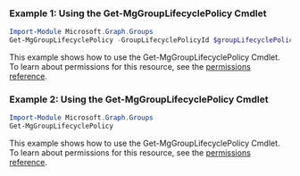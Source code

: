### Example 1: Using the Get-MgGroupLifecyclePolicy Cmdlet
```powershell
Import-Module Microsoft.Graph.Groups
Get-MgGroupLifecyclePolicy -GroupLifecyclePolicyId $groupLifecyclePolicyId
```
This example shows how to use the Get-MgGroupLifecyclePolicy Cmdlet.
To learn about permissions for this resource, see the [permissions reference](/graph/permissions-reference).
### Example 2: Using the Get-MgGroupLifecyclePolicy Cmdlet
```powershell
Import-Module Microsoft.Graph.Groups
Get-MgGroupLifecyclePolicy
```
This example shows how to use the Get-MgGroupLifecyclePolicy Cmdlet.
To learn about permissions for this resource, see the [permissions reference](/graph/permissions-reference).
